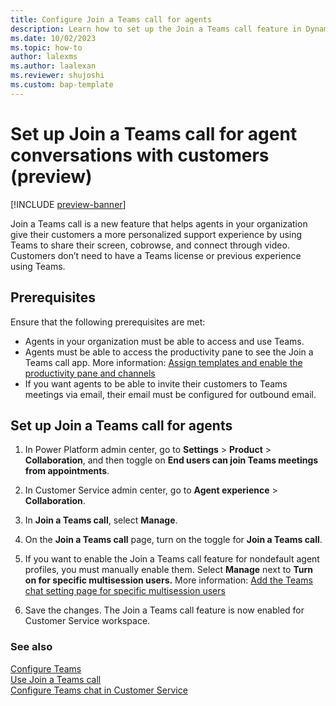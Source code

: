 ```yaml
---
title: Configure Join a Teams call for agents
description: Learn how to set up the Join a Teams call feature in Dynamics 365 Customer Service.
ms.date: 10/02/2023
ms.topic: how-to
author: lalexms
ms.author: laalexan
ms.reviewer: shujoshi
ms.custom: bap-template
---
```


# Set up Join a Teams call for agent conversations with customers (preview)

[!INCLUDE [preview-banner](../../../shared-content/shared/preview-includes/preview-note.md)]

Join a Teams call is a new feature that helps agents in your organization give their customers a more personalized support experience by using Teams to share their screen, cobrowse, and connect through video. Customers don’t need to have a Teams license or previous experience using Teams.

## Prerequisites

Ensure that the following prerequisites are met:

- Agents in your organization must be able to access and use Teams.
- Agents must be able to access the productivity pane to see the Join a Teams call app. More information: [Assign templates and enable the productivity pane and channels](app-profile-manager.md#assign-templates-and-enable-productivity-pane-and-channels)
- If you want agents to be able to invite their customers to Teams meetings via email, their email must be configured for outbound email.

## Set up Join a Teams call for agents

1.	In Power Platform admin center, go to **Settings** > **Product** > **Collaboration**, and then toggle on **End users can join Teams meetings from appointments**.
   
1.	In Customer Service admin center, go to **Agent experience** > **Collaboration**.
	
1.	In **Join a Teams call**, select **Manage**.

1.	On the **Join a Teams call** page, turn on the toggle for **Join a Teams call**.

1.	If you want to enable the Join a Teams call feature for nondefault agent profiles, you must manually enable them. Select **Manage** next to **Turn on for specific multisession users.** More information: [Add the Teams chat setting page for specific multisession users](configure-teams-chat.md#add-the-teams-chat-settings-page-for-specific-multisession-users)

1. Save the changes. The Join a Teams call feature is now enabled for Customer Service workspace.

### See also

[Configure Teams ](../use/oc-customer-summary.md) <br>
[Use Join a Teams call](../use/join-a-teams-call.md) <br>
[Configure Teams chat in Customer Service](configure-teams-chat.md)
